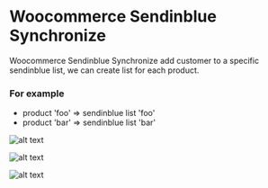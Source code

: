 # Woocommerce Sendinblue Synchronize

Woocommerce Sendinblue Synchronize add customer to a specific sendinblue list, we can create list for each product. 

### For example 
- product 'foo' => sendinblue list 'foo'
- product 'bar' => sendinblue list 'bar'

![alt text](https://user-images.githubusercontent.com/45328592/102016684-61b0d400-3d62-11eb-9a16-6774e41e41ed.png)

![alt text](https://user-images.githubusercontent.com/45328592/102016700-72f9e080-3d62-11eb-91db-c39b42c101ef.png)

![alt text](https://user-images.githubusercontent.com/45328592/102016895-a5580d80-3d63-11eb-9254-abb32cb4f4bd.png)